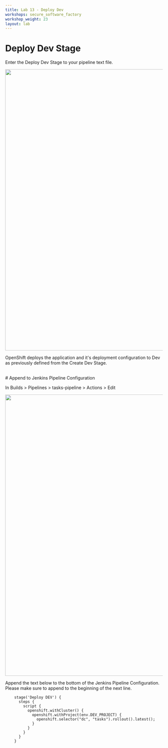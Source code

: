 ```yaml
---
title: Lab 13 - Deploy Dev
workshops: secure_software_factory
workshop_weight: 23
layout: lab
---
```


# Deploy Dev Stage

Enter the Deploy Dev Stage to your pipeline text file.  

<img src="../images/pipeline_deploy_dev.png" width="900" />

OpenShift deploys the application and it's deployment configuration to Dev as previously defined from the Create Dev Stage.

<br>
# Append to Jenkins Pipeline Configuration

In Builds > Pipelines > tasks-pipeline > Actions > Edit

<img src="../images/pipeline_actions_edit.png" width="900" />

Append the text below to the bottom of the Jenkins Pipeline Configuration.  Please make sure to append to the beginning of the next line.  


```
    stage('Deploy DEV') {
      steps {
        script {
          openshift.withCluster() {
            openshift.withProject(env.DEV_PROJECT) {
              openshift.selector("dc", "tasks").rollout().latest();
            }
          }
        }
      }
    }
```

